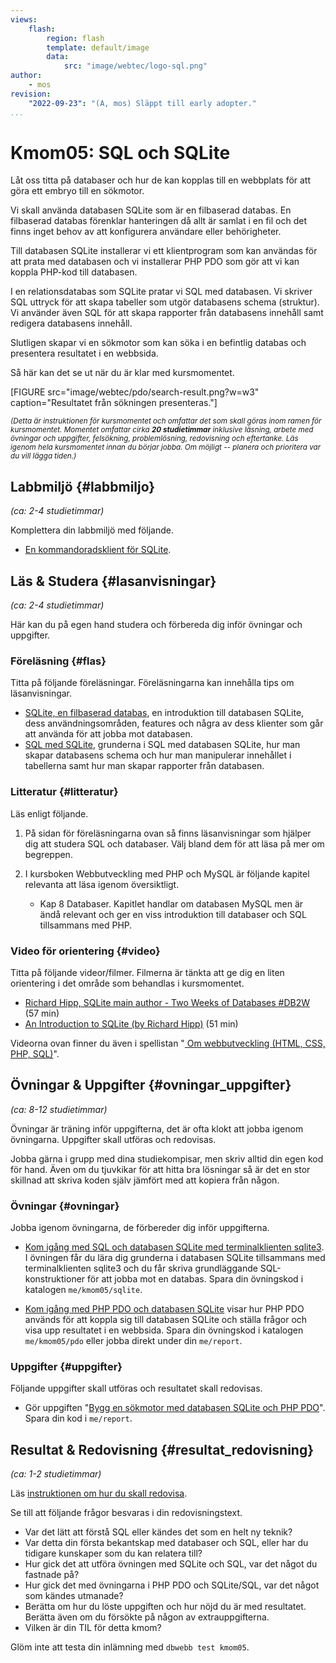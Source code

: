 ```yaml
---
views:
    flash:
        region: flash
        template: default/image
        data:
            src: "image/webtec/logo-sql.png"
author:
    - mos
revision:
    "2022-09-23": "(A, mos) Släppt till early adopter."
...
```

Kmom05: SQL och SQLite
==================================

Låt oss titta på databaser och hur de kan kopplas till en webbplats för att göra ett embryo till en sökmotor.

Vi skall använda databasen SQLite som är en filbaserad databas. En filbaserad databas förenklar hanteringen då allt är samlat i en fil och det finns inget behov av att konfigurera användare eller behörigheter.

Till databasen SQLite installerar vi ett klientprogram som kan användas för att prata med databasen och vi installerar PHP PDO som gör att vi kan koppla PHP-kod till databasen. <!-- Vi prövar olika klienter, en variant för desktop och en terminalbaserad. -->

I en relationsdatabas som SQLite pratar vi SQL med databasen. Vi skriver SQL uttryck för att skapa tabeller som utgör databasens schema (struktur). Vi använder även SQL för att skapa rapporter från databasens innehåll samt redigera databasens innehåll.

Slutligen skapar vi en sökmotor som kan söka i en befintlig databas och presentera resultatet i en webbsida.

<!--more-->

Så här kan det se ut när du är klar med kursmomentet.

[FIGURE src="image/webtec/pdo/search-result.png?w=w3" caption="Resultatet från sökningen presenteras."]



<small><i>(Detta är instruktionen för kursmomentet och omfattar det som skall göras inom ramen för kursmomentet. Momentet omfattar cirka **20 studietimmar** inklusive läsning, arbete med övningar och uppgifter, felsökning, problemlösning, redovisning och eftertanke. Läs igenom hela kursmomentet innan du börjar jobba. Om möjligt -- planera och prioritera var du vill lägga tiden.)</i></small>

<!--st op-->



Labbmiljö  {#labbmiljo}
---------------------------------

*(ca: 2-4 studietimmar)*

Komplettera din labbmiljö med följande.

* [En kommandoradsklient för SQLite](labbmiljo/sqlite3).



Läs & Studera  {#lasanvisningar}
---------------------------------

*(ca: 2-4 studietimmar)*

Här kan du på egen hand studera och förbereda dig inför övningar och uppgifter.



### Föreläsning {#flas}

Titta på följande föreläsningar. Föreläsningarna kan innehålla tips om läsanvisningar.

* [SQLite, en filbaserad databas](./../forelasning/sqlite-en-filbaserad-databas), en introduktion till databasen SQLite, dess användningsområden, features och några av dess klienter som går att använda för att jobba mot databasen.
* [SQL med SQLite](./../forelasning/sql-med-sqlite), grunderna i SQL med databasen SQLite, hur man skapar databasens schema och hur man manipulerar innehållet i tabellerna samt hur man skapar rapporter från databasen.

<!--
* Del I av PHP PDO föreläsning, grunderna samt rapporter till sökformulär
* PHP PDO med SQLite del I?
-->



### Litteratur  {#litteratur}

Läs enligt följande.

1. På sidan för föreläsningarna ovan så finns läsanvisningar som hjälper dig att studera SQL och databaser. Välj bland dem för att läsa på mer om begreppen.

1. I kursboken Webbutveckling med PHP och MySQL är följande kapitel relevanta att läsa igenom översiktligt.
    * Kap 8 Databaser. Kapitlet handlar om databasen MySQL men är ändå relevant och ger en viss introduktion till databaser och SQL tillsammans med PHP.



### Video för orientering {#video}

Titta på följande videor/filmer. Filmerna är tänkta att ge dig en liten orientering i det område som behandlas i kursmomentet.

* [Richard Hipp, SQLite main author - Two Weeks of Databases #DB2W](https://www.youtube.com/watch?v=2eaQzahCeh4) (57 min)
* [An Introduction to SQLite (by Richard Hipp)](https://www.youtube.com/watch?v=giAMt8Tj-84) (51 min)

Videorna ovan finner du även i spellistan "[ Om webbutveckling (HTML, CSS, PHP, SQL)](https://www.youtube.com/playlist?list=PLKtP9l5q3ce-Qp6DTS_2s6q-Br66ufoWc)".



Övningar & Uppgifter  {#ovningar_uppgifter}
-------------------------------------------

*(ca: 8-12 studietimmar)*

Övningar är träning inför uppgifterna, det är ofta klokt att jobba igenom övningarna. Uppgifter skall utföras och redovisas.

Jobba gärna i grupp med dina studiekompisar, men skriv alltid din egen kod för hand. Även om du tjuvkikar för att hitta bra lösningar så är det en stor skillnad att skriva koden själv jämfört med att kopiera från någon.



### Övningar {#ovningar}

Jobba igenom övningarna, de förbereder dig inför uppgifterna.

* [Kom igång med SQL och databasen SQLite med terminalklienten sqlite3](kunskap/kom-igang-med-sql-och-databasen-sqlite-med-terminalklienten-sqlite3). I övningen får du lära dig grunderna i databasen SQLite tillsammans med terminalklienten sqlite3 och du får skriva grundläggande SQL-konstruktioner för att jobba mot en databas. Spara din övningskod i katalogen `me/kmom05/sqlite`.

* [Kom igång med PHP PDO och databasen SQLite](kunskap/kom-igang-med-php-pdo-och-databasen-sqlite) visar hur PHP PDO används för att koppla sig till databasen SQLite och ställa frågor och visa upp resultatet i en webbsida. Spara din övningskod i katalogen `me/kmom05/pdo` eller jobba direkt under din `me/report`.

<!--
* Mer fokus på att använda befintlig databas och mindre på att bygga en egen databas?

* Sökformulär mot databasen?

    * Dels visa sökresultatet likt Google
    * Visa namn i en tabell
    * Visa detaljer om ett namn ?name=Mikael
    * Detaljer om datum ?date=29/9
-->



### Uppgifter {#uppgifter}

Följande uppgifter skall utföras och resultatet skall redovisas.

* Gör uppgiften "[Bygg en sökmotor med databasen SQLite och PHP PDO](uppgift/bygg-en-sokmotor-med-databasen-sqlite-och-php-pdo)". Spara din kod i `me/report`.

<!--
Sök på namn.
Sök på datum.
Sök mot flera tabeller.

Namndatabasen, en "sökmotor".
Månens faser?
Helgdagar?
Koppla till kalendern och lägg in namnsdag på varje dag.

* Lägg tillbaka PHP-guiden och lägg till stycke om databas/PDO för att komplettera artikeln.

* Använd funktioner för att bygga på kmom04.

Inför labbarna (kmom04-06) om det känns som det behövs och om det känns att det finns utrymme (koppla till guiden?)

1. Gör uppgiften "[PHP lab 5: utforska inbyggda funktioner](uppgift/php-lab5-utforska-inbyggda-funktioner)". Spara filerna i katalogen `me/kmom05/lab5`.


Extrauppgift minnessaker från fil till databasen.

1. Gör laborationen "[SQL lab 1, introduktion till SQL](uppgift/sql-lab-1-introduktion-till-sql)" som låter dig träna på SQL kommandon.

1. Gör uppgiften "[Gör en multisida för att söka i en databas](uppgift/bygg-en-multisida-for-att-soka-i-en-databas)". Spara filerna under `me/kmom05/jetty`.

1. Gör uppgiften "[Lab 6: PHP PDO och databasen SQLite](uppgift/php-lab6-php-pdo-och-databasen-sqlite)". Spara filerna i katalogen `me/kmom06/lab6`.

1. Gör uppgiften "[Bygg ut din htmlphp me-sida till version 5](uppgift/htmlphp-projekt-5)". Spara filerna i katalogen `me/kmom05/me5`.

1. Gör uppgiften "[Bygg ut din me-sida till version 6](uppgift/bygg-ut-din-htmlphp-me-sida-till-version-6)". Spara filerna i katalogen `me/kmom06/me6`.

1. Lägg till en inloggning på din mesida och styr så att man måste vara inloggad för att kunna redigera (lägga till, uppdatera, radera) i databasen. Kursrepot innehåller ett exempel på login i `example/login` som du kan utgå ifrån. Använd doe:doe och admin:admin som användare och lösenord.

1. Flytta användare och lösenord från din `config.php` och lägg in dem i en ny tabell i databasen.

-->



<!--
### Överkurs och extra uppgifter {#extra}

Här följer extra uppgifter som du kan utföra för att lära dig mer, om du har tid, lust och energi.

-->

<!--
* Koppla kalender till todo, troligen för svårt?

* Sök namn

* Login, gör ett komplett loginskript/hantering
* Extra övning som visa inloggninig, eller lägg som extrauppgift
* Inloggning av användare med lösenord.
-->




Resultat & Redovisning  {#resultat_redovisning}
-----------------------------------------------

*(ca: 1-2 studietimmar)*

Läs [instruktionen om hur du skall redovisa](./../redovisa).

Se till att följande frågor besvaras i din redovisningstext.

* Var det lätt att förstå SQL eller kändes det som en helt ny teknik?
* Var detta din första bekantskap med databaser och SQL, eller har du tidigare kunskaper som du kan relatera till?
* Hur gick det att utföra övningen med SQLite och SQL, var det något du fastnade på?
* Hur gick det med övningarna i PHP PDO och SQLite/SQL, var det något som kändes utmanade?
* Berätta om hur du löste uppgiften och hur nöjd du är med resultatet. Berätta även om du försökte på någon av extrauppgifterna.
* Vilken är din TIL för detta kmom?

Glöm inte att testa din inlämning med `dbwebb test kmom05`.

